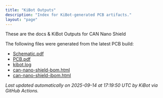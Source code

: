 ```yaml
---
title: "KiBot Outputs"
description: "Index for KiBot-generated PCB artifacts."
layout: "page"
---
```


These are the docs & KiBot Outputs for CAN Nano Shield

The following files were generated from the latest PCB build:

- [Schematic.pdf](./Schematic.pdf)
- [PCB.pdf](./PCB.pdf)
- [kibot.log](./kibot.log)
- [can-nano-shield-bom.html](./can-nano-shield-bom.html)
- [can-nano-shield-ibom.html](./can-nano-shield-ibom.html)

_Last updated automatically on 2025-09-14 at 17:19:50 UTC by KiBot via GitHub Actions._
